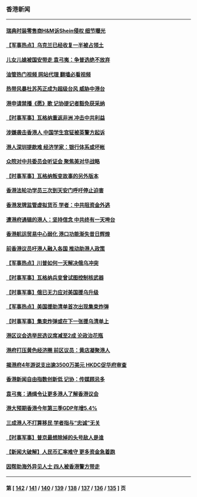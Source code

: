 ### 香港新闻
---
#### [瑞典时装零售商H&M诉Shein侵权 细节曝光](../../pages/ncid1349362/n14041751.md?07270445) 
#### [【军事热点】乌克兰已经收复一半被占领土](../../pages/ncid1349362/n14041206.md?07270445) 
#### [儿女儿媳被国安带走 袁弓夷：争普选绝不放弃](../../pages/ncid1349362/n14041069.md?07270445) 
#### [油管热门视频 网站代理 翻墙必看视频](http://138.2.39.72:81/youtube.html?epic-marker?07270445)
#### [热带风暴杜苏芮正成为超级台风 威胁中港台](../../pages/ncid1349362/n14040942.md?07270445) 
#### [港申请禁播《愿》歌 记协提记者豁免获采纳](../../pages/ncid1349362/n14040281.md?07270445) 
#### [【时事军事】瓦格纳重返非洲 冲击中共利益](../../pages/ncid1349362/n14040239.md?07270445) 
#### [涉嫌袭击香港人 中国学生宫钲被英警方起诉](../../pages/ncid1349362/n14040051.md?07270445) 
#### [港人深圳提款难 经济学家：银行体系或坏帐](../../pages/ncid1349362/n14038059.md?07270445) 
#### [众院对中共委员会听证会 聚焦美对华战略](../../pages/ncid1349362/n14038798.md?07270445) 
#### [【时事军事】瓦格纳叛变故事的另外版本](../../pages/ncid1349362/n14038725.md?07270445) 
#### [香港法轮功学员三次到天安门呼吁停止迫害](../../pages/ncid1349362/n14038322.md?07270445) 
#### [香港发牌监管虚拟货币 学者：中共阻资金外逃](../../pages/ncid1349362/n14037917.md?07270445) 
#### [遭港府通辑的港人：坚持信念 中共终有一天垮台](../../pages/ncid1349362/n14037573.md?07270445) 
#### [香港航运贸易中心弱化 港口功能渐失昔日辉煌](../../pages/ncid1349362/n14037618.md?07270445) 
#### [前香港议员吁港人融入各国 推动助港人政策](../../pages/ncid1349362/n14037598.md?07270445) 
#### [【军事热点】川普如何一天解决俄乌冲突](../../pages/ncid1349362/n14036594.md?07270445) 
#### [【时事军事】瓦格纳兵变曾试图控制核武器](../../pages/ncid1349362/n14035212.md?07270445) 
#### [【时事军事】俄已无力应对美国援乌升级](../../pages/ncid1349362/n14033172.md?07270445) 
#### [【军事热点】美国援助清单首次出现集束炸弹](../../pages/ncid1349362/n14032422.md?07270445) 
#### [【时事军事】集束炸弹或在下一张援乌清单上](../../pages/ncid1349362/n14030549.md?07270445) 
#### [港区议会选举民选议席减至2成 沦政治花瓶](../../pages/ncid1349362/n14030262.md?07270445) 
#### [港府打压黄色经济圈 前区议员：黄店凝聚港人](../../pages/ncid1349362/n14030266.md?07270445) 
#### [揭港府4年游说支出逾3500万美元 HKDC促华府审查](../../pages/ncid1349362/n14030133.md?07270445) 
#### [香港新闻自由指数创新低 记协：传媒顾忌多](../../pages/ncid1349362/n14030122.md?07270445) 
#### [袁弓夷：通缉令让更多港人了解香港议会](../../pages/ncid1349362/n14029824.md?07270445) 
#### [港大预期香港今年第三季GDP年增5.4%](../../pages/ncid1349362/n14029971.md?07270445) 
#### [三成港人不打算移民 学者指与“忠诚”无关](../../pages/ncid1349362/n14029655.md?07270445) 
#### [【时事军事】普京最想除掉的头号敌人是谁](../../pages/ncid1349362/n14029750.md?07270445) 
#### [【新闻大破解】人民币汇率难守 更多资金急着跑](../../pages/ncid1349362/n14028961.md?07270445) 
#### [因帮助海外异见人士 四人被香港警方带走](../../pages/ncid1349362/n14028884.md?07270445) 

---
#### 第 [ [142](./142.md?07270445) / [141](./141.md?07270445) / [140](./140.md?07270445) / [139](./139.md?07270445) / [138](./138.md?07270445) / [137](./137.md?07270445) / [136](./136.md?07270445) / [135](./135.md?07270445) ] 页
